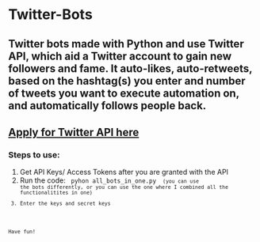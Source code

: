 # Twitter-Bots
## Twitter bots made with Python and use Twitter API, which aid a Twitter account to gain new followers and fame. It auto-likes, auto-retweets, based on the hashtag(s) you enter and number of tweets you want to execute automation on, and automatically follows people back.

## [Apply for Twitter API here](https://developer.twitter.com/)

### Steps to use:
1. Get API Keys/ Access Tokens after you are granted with the API
2. Run the code: <code> pyhon all_bots_in_one.py <code>
  (you can use the bots differently, or you can use the one where I combined all the functionalitites in one)
3. Enter the keys and secret keys

Have fun!
